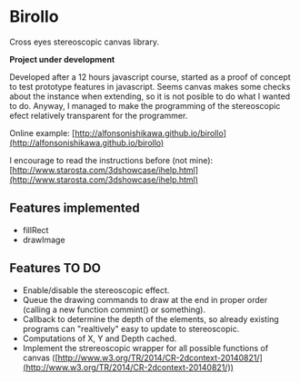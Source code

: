 Birollo
=======
Cross eyes stereoscopic canvas library.

**Project under development**

Developed after a 12 hours javascript course, started as a proof of concept to test prototype features in javascript. Seems canvas makes some checks about the instance when extending, so it is not posible to do what I wanted to do. Anyway, I managed to make the programming of the stereoscopic efect relatively transparent for the programmer.

Online example: [http://alfonsonishikawa.github.io/birollo](http://alfonsonishikawa.github.io/birollo)

I encourage to read the instructions before (not mine): [http://www.starosta.com/3dshowcase/ihelp.html](http://www.starosta.com/3dshowcase/ihelp.html)

Features implemented
--------------------
* fillRect
* drawImage

Features TO DO
--------------
* Enable/disable the stereoscopic effect.
* Queue the drawing commands to draw at the end in proper order (calling a new function commint() or something).
* Callback to determine the depth of the elements, so already existing programs can "realtively" easy to update to stereoscopic.
* Computations of X, Y and Depth cached.
* Implement the strereoscopic wrapper for all possible functions of canvas ([http://www.w3.org/TR/2014/CR-2dcontext-20140821/](http://www.w3.org/TR/2014/CR-2dcontext-20140821/))
